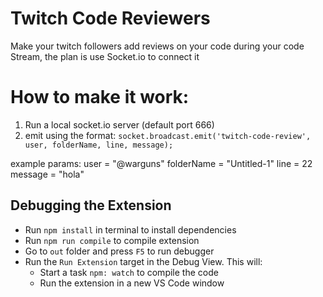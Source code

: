 # Twitch Code Reviewers 

Make your twitch followers add reviews on your code during your code Stream, the plan is use Socket.io to connect it

# How to make it work:

1. Run a local socket.io server (default port 666)
2. emit using the format: `socket.broadcast.emit('twitch-code-review', user, folderName, line, message);`

example params: 
user = "@warguns"
folderName = "Untitled-1"
line = 22
message = "hola"

## Debugging the Extension

- Run `npm install` in terminal to install dependencies
- Run `npm run compile` to compile extension
- Go to `out` folder and press `F5` to run debugger
- Run the `Run Extension` target in the Debug View. This will:
	- Start a task `npm: watch` to compile the code
	- Run the extension in a new VS Code window